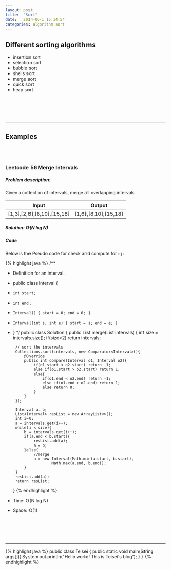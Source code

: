 ```yaml
---
layout: post
title:  "Sort"
date:   2014-06-1 15:14:54
categories: algorithm sort
---
```

    
## Different sorting algorithms
  
+ insertion sort
+ selection sort
+ bubble sort
+ shells sort
+ merge sort
+ quick sort
+ heap sort

<br>
<br>
<br>
<br>

---

## Examples

<br><br>


### Leetcode 56 Merge Intervals

##### Problem description: 

Given a collection of intervals, merge all overlapping intervals.

Input	|Output
------- |  ---------
[1,3],[2,6],[8,10],[15,18]	|  [1,6],[8,10],[15,18]

##### Solution: O(N log N)


##### Code

Below is the Pseudo code for check and compute for `cj`: 



{% highlight java %}
/**
 * Definition for an interval.
 * public class Interval {
 *     int start;
 *     int end;
 *     Interval() { start = 0; end = 0; }
 *     Interval(int s, int e) { start = s; end = e; }
 * }
 */
public class Solution {
    public List<Interval> merge(List<Interval> intervals) {
        int size = intervals.size();
        if(size<2) return intervals;
        
        // sort the intervals
        Collections.sort(intervals, new Comparator<Interval>(){
            @Override
            public int compare(Interval o1, Interval o2){
                if(o1.start < o2.start) return -1;
                else if(o1.start > o2.start) return 1;
                else{
                    if(o1.end < o2.end) return -1;
                    else if(o1.end > o2.end) return 1;
                    else return 0;
                }
            }
        });
        
        Interval a, b;
        List<Interval> resList = new ArrayList<>();
        int i=0;
        a = intervals.get(i++);
        while(i < size){
            b = intervals.get(i++);
            if(a.end < b.start){
                resList.add(a);
                a = b;
            }else{
                //merge
                a = new Interval(Math.min(a.start, b.start), 
                		Math.max(a.end, b.end));
            }
        }
        resList.add(a);
        return resList;
    }
{% endhighlight %}


* Time: O(N log N)
* Space: O(1)


<br>
<br>
<br>
<br>


---

{% highlight java %}
public class Teisei {
    public static void main(String args[]){
        System.out.println("Hello world! This is Teisei's blog");
    }
}
{% endhighlight %}
